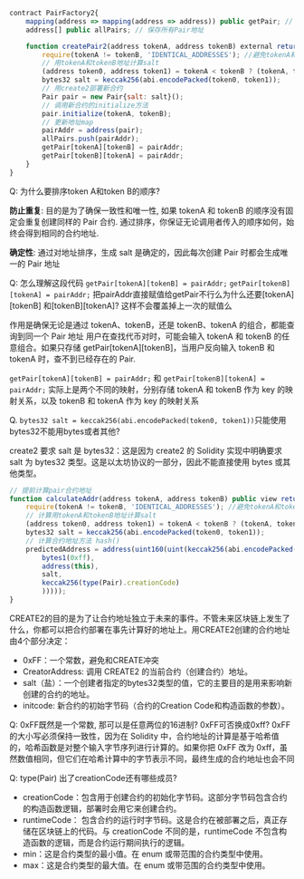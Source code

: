 
``` javascript
contract PairFactory2{
    mapping(address => mapping(address => address)) public getPair; // 通过两个代币地址查Pair地址
    address[] public allPairs; // 保存所有Pair地址

    function createPair2(address tokenA, address tokenB) external returns (address pairAddr) {
        require(tokenA != tokenB, 'IDENTICAL_ADDRESSES'); //避免tokenA和tokenB相同产生的冲突
        // 用tokenA和tokenB地址计算salt
        (address token0, address token1) = tokenA < tokenB ? (tokenA, tokenB) : (tokenB, tokenA); //将tokenA和tokenB按大小排序
        bytes32 salt = keccak256(abi.encodePacked(token0, token1));
        // 用create2部署新合约
        Pair pair = new Pair{salt: salt}(); 
        // 调用新合约的initialize方法
        pair.initialize(tokenA, tokenB);
        // 更新地址map
        pairAddr = address(pair);
        allPairs.push(pairAddr);
        getPair[tokenA][tokenB] = pairAddr;
        getPair[tokenB][tokenA] = pairAddr;
    }
}
```



Q: 为什么要排序token A和token B的顺序?

**防止重复**: 目的是为了确保一致性和唯一性, 如果 tokenA 和 tokenB 的顺序没有固定会重复创建同样的 Pair 合约.
通过排序，你保证无论调用者传入的顺序如何，始终会得到相同的合约地址.

**确定性**: 通过对地址排序，生成 salt 是确定的，因此每次创建 Pair 时都会生成唯一的 Pair 地址

Q: 怎么理解这段代码
``getPair[tokenA][tokenB] = pairAddr;``
``getPair[tokenB][tokenA] = pairAddr;``
把pairAddr直接赋值给getPair不行么为什么还要[tokenA][tokenB] 和[tokenB][tokenA]? 这样不会覆盖掉上一次的赋值么

作用是确保无论是通过 tokenA、tokenB，还是 tokenB、tokenA 的组合，都能查询到同一个 Pair 地址
用户在查找代币对时，可能会输入 tokenA 和 tokenB 的任意组合。如果只存储 getPair[tokenA][tokenB]，当用户反向输入 tokenB 和 tokenA 时，查不到已经存在的 Pair.

``getPair[tokenA][tokenB] = pairAddr;`` 和 ``getPair[tokenB][tokenA] = pairAddr;`` 实际上是两个不同的映射，分别存储 tokenA 和 tokenB 作为 key 的映射关系，以及 tokenB 和 tokenA 作为 key 的映射关系

Q. ``bytes32 salt = keccak256(abi.encodePacked(token0, token1))``只能使用bytes32不能用bytes或者其他?

create2 要求 salt 是 bytes32：这是因为 create2 的 Solidity 实现中明确要求 salt 为 bytes32 类型。这是以太坊协议的一部分，因此不能直接使用 bytes 或其他类型。


``` javascript
// 提前计算pair合约地址
function calculateAddr(address tokenA, address tokenB) public view returns(address predictedAddress){
    require(tokenA != tokenB, 'IDENTICAL_ADDRESSES'); //避免tokenA和tokenB相同产生的冲突
    // 计算用tokenA和tokenB地址计算salt
    (address token0, address token1) = tokenA < tokenB ? (tokenA, tokenB) : (tokenB, tokenA); //将tokenA和tokenB按大小排序
    bytes32 salt = keccak256(abi.encodePacked(token0, token1));
    // 计算合约地址方法 hash()
    predictedAddress = address(uint160(uint(keccak256(abi.encodePacked(
        bytes1(0xff),
        address(this),
        salt,
        keccak256(type(Pair).creationCode)
        )))));
}
```
CREATE2的目的是为了让合约地址独立于未来的事件。不管未来区块链上发生了什么，你都可以把合约部署在事先计算好的地址上。用CREATE2创建的合约地址由4个部分决定：

+ 0xFF：一个常数，避免和CREATE冲突
+ CreatorAddress: 调用 CREATE2 的当前合约（创建合约）地址。
+ salt（盐）：一个创建者指定的bytes32类型的值，它的主要目的是用来影响新创建的合约的地址。
+ initcode: 新合约的初始字节码（合约的Creation Code和构造函数的参数）。


Q: 0xFF既然是一个常数, 那可以是任意两位的16进制? 0xFF可否换成0xff?
0xFF 的大小写必须保持一致性，因为在 Solidity 中，合约地址的计算是基于哈希值的，哈希函数是对整个输入字节序列进行计算的。如果你把 0xFF 改为 0xff，虽然数值相同，但它们在哈希计算中的字节表示不同，最终生成的合约地址也会不同


Q: type(Pair) 出了creationCode还有哪些成员?
- creationCode：包含用于创建合约的初始化字节码。这部分字节码包含合约的构造函数逻辑，部署时会用它来创建合约。
- runtimeCode：
包含合约的运行时字节码。这是合约在被部署之后，真正存储在区块链上的代码。与 creationCode 不同的是，runtimeCode 不包含构造函数的逻辑，而是合约运行期间执行的逻辑。
- min：这是合约类型的最小值。在 enum 或带范围的合约类型中使用。
- max：这是合约类型的最大值。在 enum 或带范围的合约类型中使用。



